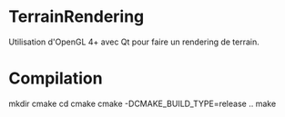 # TerrainRendering
Utilisation d'OpenGL 4+ avec Qt pour faire un rendering de terrain.

# Compilation
mkdir cmake
cd cmake
cmake -DCMAKE_BUILD_TYPE=release ..
make
